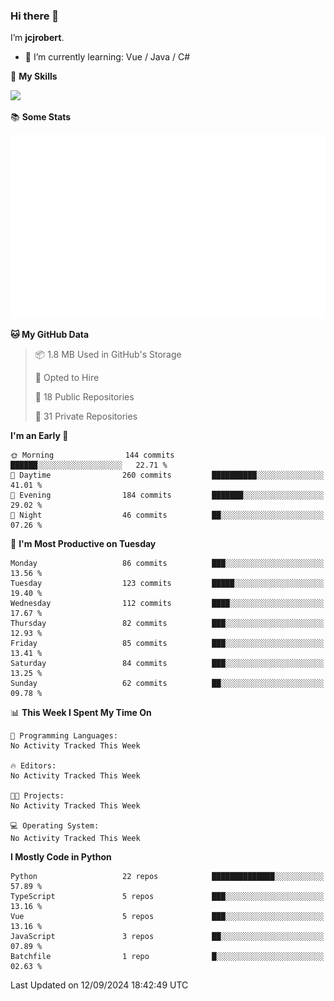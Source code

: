 ### Hi there 👋

I’m **jcjrobert**.

- 🌱 I’m currently learning: Vue / Java / C#

🌟 **My Skills**

![](https://img.shields.io/badge/-Python-3e74a2?style=flat-square&logo=Python&logoColor=fff)

📚 **Some Stats**

![](https://github.com/jcjrobert/github-stats/blob/master/generated/overview.svg)

<!--START_SECTION:waka-->
**🐱 My GitHub Data** 

> 📦 1.8 MB Used in GitHub's Storage 
 > 
> 💼 Opted to Hire
 > 
> 📜 18 Public Repositories 
 > 
> 🔑 31 Private Repositories 
 > 
**I'm an Early 🐤** 

```text
🌞 Morning                144 commits         ██████░░░░░░░░░░░░░░░░░░░   22.71 % 
🌆 Daytime                260 commits         ██████████░░░░░░░░░░░░░░░   41.01 % 
🌃 Evening                184 commits         ███████░░░░░░░░░░░░░░░░░░   29.02 % 
🌙 Night                  46 commits          ██░░░░░░░░░░░░░░░░░░░░░░░   07.26 % 
```
📅 **I'm Most Productive on Tuesday** 

```text
Monday                   86 commits          ███░░░░░░░░░░░░░░░░░░░░░░   13.56 % 
Tuesday                  123 commits         █████░░░░░░░░░░░░░░░░░░░░   19.40 % 
Wednesday                112 commits         ████░░░░░░░░░░░░░░░░░░░░░   17.67 % 
Thursday                 82 commits          ███░░░░░░░░░░░░░░░░░░░░░░   12.93 % 
Friday                   85 commits          ███░░░░░░░░░░░░░░░░░░░░░░   13.41 % 
Saturday                 84 commits          ███░░░░░░░░░░░░░░░░░░░░░░   13.25 % 
Sunday                   62 commits          ██░░░░░░░░░░░░░░░░░░░░░░░   09.78 % 
```


📊 **This Week I Spent My Time On** 

```text
💬 Programming Languages: 
No Activity Tracked This Week

🔥 Editors: 
No Activity Tracked This Week

🐱‍💻 Projects: 
No Activity Tracked This Week

💻 Operating System: 
No Activity Tracked This Week
```

**I Mostly Code in Python** 

```text
Python                   22 repos            ██████████████░░░░░░░░░░░   57.89 % 
TypeScript               5 repos             ███░░░░░░░░░░░░░░░░░░░░░░   13.16 % 
Vue                      5 repos             ███░░░░░░░░░░░░░░░░░░░░░░   13.16 % 
JavaScript               3 repos             ██░░░░░░░░░░░░░░░░░░░░░░░   07.89 % 
Batchfile                1 repo              █░░░░░░░░░░░░░░░░░░░░░░░░   02.63 % 
```




 Last Updated on 12/09/2024 18:42:49 UTC
<!--END_SECTION:waka-->
